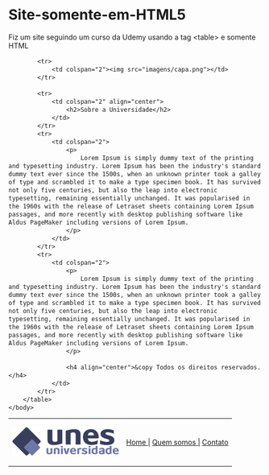 # Site-somente-em-HTML5
Fiz um site seguindo um curso da Udemy usando a tag &lt;table> e somente HTML

<!DOCTYPE html>
<html>
	<head>
		<title>UNES - Página principal</title>
		<meta charset="utf-8">
	</head>
	<body background="imagens/fundo2.png">
		<table width="900" align="center">
			<tr>
				<td height="89"><img src="imagens/logo.png"></td>
				<td align="right">
					<a href="index.html">Home |</a> 
					<a href="quem-somos.html">Quem somos |</a>  
					<a href="contatos.html">Contato</a> 
				</td>
			</tr>

			<tr>
				<td colspan="2"><img src="imagens/capa.png"></td>
			</tr>

			<tr>
				<td colspan="2" align="center">
					<h2>Sobre a Universidade</h2>
				</td>
			</tr>
			<tr>
				<td colspan="2">
					<p>
						Lorem Ipsum is simply dummy text of the printing and typesetting industry. Lorem Ipsum has been the industry's standard dummy text ever since the 1500s, when an unknown printer took a galley of type and scrambled it to make a type specimen book. It has survived not only five centuries, but also the leap into electronic typesetting, remaining essentially unchanged. It was popularised in the 1960s with the release of Letraset sheets containing Lorem Ipsum passages, and more recently with desktop publishing software like Aldus PageMaker including versions of Lorem Ipsum.
					</p>
				</td>
			</tr>
			<tr>
				<td colspan="2">
					<p>
						Lorem Ipsum is simply dummy text of the printing and typesetting industry. Lorem Ipsum has been the industry's standard dummy text ever since the 1500s, when an unknown printer took a galley of type and scrambled it to make a type specimen book. It has survived not only five centuries, but also the leap into electronic typesetting, remaining essentially unchanged. It was popularised in the 1960s with the release of Letraset sheets containing Lorem Ipsum passages, and more recently with desktop publishing software like Aldus PageMaker including versions of Lorem Ipsum.
					</p>

					<h4 align="center">&copy Todos os direitos reservados.</h4>
				</td>
			</tr>
		</table>
	</body>
</html>
